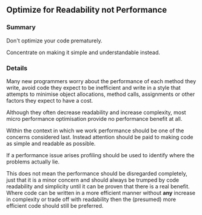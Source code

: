 ## Optimize for Readability not Performance

### Summary

Don't optimize your code prematurely. 

Concentrate on making it simple and understandable instead.

### Details

Many new programmers worry about the performance of each method they write, avoid code they expect to be inefficient and write in a style that attempts to minimise object allocations, method calls, assignments or other factors they expect to have a cost. 

Although they often decrease readability and increase complexity, most micro performance optimisation provide no performance benefit at all.

Within the context in which we work performance should be one of the concerns considered last. Instead attention should be paid to making code as simple and readable as possible.

If a performance issue arises profiling should be used to identify where the problems actually lie.

This does not mean the performance should be disregarded completely, just that it is a minor concern and should always be trumped by code readability and simplicity until it can be proven that there is a real benefit. Where code can be written in a more efficient manner without **any** increase in complexity or trade off with readability then the (presumed) more efficient code should still be preferred.

